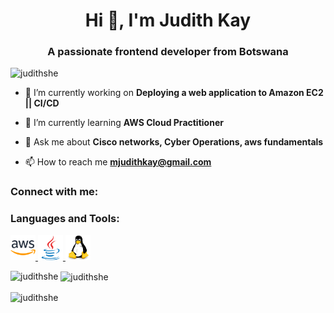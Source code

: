 <h1 align="center">Hi 👋, I'm Judith Kay</h1>
<h3 align="center">A passionate frontend developer from Botswana</h3>

<p align="left"> <img src="https://komarev.com/ghpvc/?username=judithshe&label=Profile%20views&color=0e75b6&style=flat" alt="judithshe" /> </p>

- 🔭 I’m currently working on **Deploying a web application to Amazon EC2 || CI/CD**

- 🌱 I’m currently learning **AWS Cloud Practitioner**

- 💬 Ask me about **Cisco networks, Cyber Operations, aws fundamentals**

- 📫 How to reach me **mjudithkay@gmail.com**

<h3 align="left">Connect with me:</h3>
<p align="left">
</p>

<h3 align="left">Languages and Tools:</h3>
<p align="left"> <a href="https://aws.amazon.com" target="_blank" rel="noreferrer"> <img src="https://raw.githubusercontent.com/devicons/devicon/master/icons/amazonwebservices/amazonwebservices-original-wordmark.svg" alt="aws" width="40" height="40"/> </a> <a href="https://www.java.com" target="_blank" rel="noreferrer"> <img src="https://raw.githubusercontent.com/devicons/devicon/master/icons/java/java-original.svg" alt="java" width="40" height="40"/> </a> <a href="https://www.linux.org/" target="_blank" rel="noreferrer"> <img src="https://raw.githubusercontent.com/devicons/devicon/master/icons/linux/linux-original.svg" alt="linux" width="40" height="40"/> </a> </p>

<p><img align="left" src="https://github-readme-stats.vercel.app/api/top-langs?username=judithshe&show_icons=true&locale=en&layout=compact" alt="judithshe" /></p>

<p>&nbsp;<img align="center" src="https://github-readme-stats.vercel.app/api?username=judithshe&show_icons=true&locale=en" alt="judithshe" /></p>

<p><img align="center" src="https://github-readme-streak-stats.herokuapp.com/?user=judithshe&" alt="judithshe" /></p>

